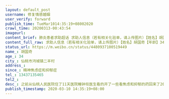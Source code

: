```yaml
---
layout: default_post
username: 修复情感婚姻
user_verify: forward
publish_time: TueMar1014:35:19+08002020
crawl_time: 20200313-00:43:54
imageurl: 
content_brief: 肺炎患者求助超话 求助人信息（若有相关化验单，请上传图片）【姓名】胡国奇【年龄】34【所在城市】仙桃市沔城镇二羊村【所在小区、社区】【患病时间】精神焦虑症和抑郁症【联系方式】●●●【其他紧急联系人】【病情描述】 之前从仙桃人民医院住了11天医院睡钟衔医生看的开了一些看 ...全文
content_full_raw: 求助人信息（若有相关化验单，请上传图片）【姓名】胡国奇【年龄】34【所在城市】仙桃市沔城镇二羊村【所在小区、社区】【患病时间】精神焦虑症和抑郁症【联系方式】●●●【其他紧急联系人】【病情描述】之前从仙桃人民医院住了11天医院睡钟衔医生看的开了一些看焦虑和抑郁的药回来了20天中途看了3次心里医生，着两天没有跟心里医生聊天了，在这之前有三次自杀未遂现在已经开始变严重了大闹大苦，现在希望住院，医院不接受，每天情况很不稳定，周围的人会有生命危险包括他自己，求助大家的帮助，现在特殊时期能到大医院是最好
status_url: https://m.weibo.cn/status/4480937100519449
name_: 胡国奇
age_: 34
city_: 仙桃市沔城镇二羊村
address_: 
since_: 精神焦虑症和抑郁症
tel_: 13437135465
tel2_: 
desc_: 之前从仙桃人民医院住了11天医院睡钟衔医生看的开了一些看焦虑和抑郁的药回来了20天中途看了3次心里医生，着两天没有跟心里医生聊天了，在这之前有三次自杀未遂现在已经开始变严重了大闹大苦，现在希望住院，医院不接受，每天情况很不稳定，周围的人会有生命危险包括他自己，求助大家的帮助，现在特殊时期能到大医院是最好
publish_timestamp: 2020-03-10 14:35:19+08:00
---
```

